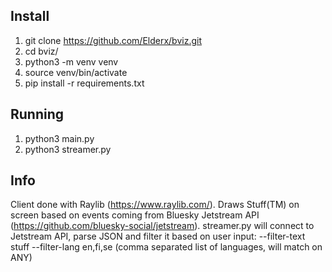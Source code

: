 ## Install
1. git clone https://github.com/Elderx/bviz.git
2. cd bviz/
3. python3 -m venv venv
4. source venv/bin/activate
5. pip install -r requirements.txt

## Running
1. python3 main.py
2. python3 streamer.py

## Info

Client done with Raylib (https://www.raylib.com/). Draws Stuff(TM) on screen based on events coming from Bluesky Jetstream API (https://github.com/bluesky-social/jetstream).
streamer.py will connect to Jetstream API, parse JSON and filter it based on user input:
  --filter-text stuff
  --filter-lang en,fi,se (comma separated list of languages, will match on ANY)
